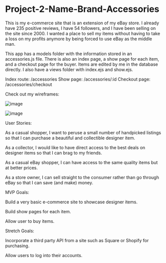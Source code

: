 # Project-2-Name-Brand-Accessories

This is my e-commerce site that is an extension of my eBay store. I already have 235 positive reviews, I have 54 followers, and I have been selling on the site since 2000. I wanted a place to sell my items without having to take a loss on my profits anymore by being forced to use eBay as the middle man.

This app has a models folder with the information stored in an accessories.js file. There is also an index page, a show page for each item, and a checkout page for the buyer. Items are edited by me in the database directly. I also have a views folder with index.ejs and show.ejs.

Index route: /accessories
Show page: /accessories/:id
Checkout page: /accessories/checkout

Check out my wireframes:

![image](https://user-images.githubusercontent.com/25629429/134082703-4845fdd2-552a-4a04-b8ec-545f23f4d923.png)

![image](https://user-images.githubusercontent.com/25629429/134082794-6fa21348-01d9-4b64-bc1b-15c4a6916771.png)


User Stories:

As a casual shopper, I want to peruse a small number of handpicked listings so that I can purchase a beautiful and collectible designer item.

As a collector, I would like to have direct access to the best deals on designer items so that I can brag to my friends.

As a casual eBay shopper, I can have access to the same quality items but at better prices.

As a store owner, I can sell straight to the consumer rather than go through eBay so that I can save (and make) money.

MVP Goals:

Build a very basic e-commerce site to showcase designer items.

Build show pages for each item.

Allow user to buy items.

Stretch Goals:

Incorporate a third party API from a site such as Square or Shopify for purchasing.

Allow users to log into their accounts.
